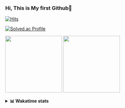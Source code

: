### Hi, This is My first Github👋
[![Hits](https://hits.seeyoufarm.com/api/count/incr/badge.svg?url=https%3A%2F%2Fgithub.com%2FJonghyun-Park1027&count_bg=%2379C83D&title_bg=%23555555&icon=&icon_color=%23E7E7E7&title=hits&edge_flat=false)](https://hits.seeyoufarm.com)
<br>

[![Solved.ac Profile](http://mazassumnida.wtf/api/v2/generate_badge?boj=ppjjhh1027)](https://solved.ac/ppjjhh1027/)

<p>
  <img height="180em" src="https://github-readme-stats-eight-rho-29.vercel.app/api?username=Jonghyun-Park1027&show_icons=true&include_all_commits=true&bg_color=30,e96443,904e95&title_color=fff&text_color=fff">
  <img height="180em" src="https://github-readme-stats-eight-rho-29.vercel.app/api/top-langs/?username=Jonghyun-Park1027&layout=compact&bg_color=30,e96443,904e95&title_color=fff&text_color=fff">


</p>
<details>
<summary><b>📊 Wakatime stats</b><br></summary>
<div>
<hr/>




<!--START_SECTION:waka-->
![Code Time](http://img.shields.io/badge/Code%20Time-192%20hrs%2019%20mins-blue)

![Profile Views](http://img.shields.io/badge/Profile%20Views-4-blue)

**🐱 My GitHub Data** 

> 📦 70.9 kB Used in GitHub's Storage 
 > 
> 🏆 93 Contributions in the Year 2023
 > 
> 🚫 Not Opted to Hire
 > 
> 📜 13 Public Repositories 
 > 
> 🔑 8 Private Repositories 
 > 
**I'm an Early 🐤** 

```text
🌞 Morning                32 commits          ████░░░░░░░░░░░░░░░░░░░░░   16.75 % 
🌆 Daytime                95 commits          ████████████░░░░░░░░░░░░░   49.74 % 
🌃 Evening                58 commits          ████████░░░░░░░░░░░░░░░░░   30.37 % 
🌙 Night                  6 commits           █░░░░░░░░░░░░░░░░░░░░░░░░   03.14 % 
```
📅 **I'm Most Productive on Sunday** 

```text
Monday                   23 commits          ███░░░░░░░░░░░░░░░░░░░░░░   12.04 % 
Tuesday                  14 commits          ██░░░░░░░░░░░░░░░░░░░░░░░   07.33 % 
Wednesday                16 commits          ██░░░░░░░░░░░░░░░░░░░░░░░   08.38 % 
Thursday                 10 commits          █░░░░░░░░░░░░░░░░░░░░░░░░   05.24 % 
Friday                   37 commits          █████░░░░░░░░░░░░░░░░░░░░   19.37 % 
Saturday                 42 commits          █████░░░░░░░░░░░░░░░░░░░░   21.99 % 
Sunday                   49 commits          ██████░░░░░░░░░░░░░░░░░░░   25.65 % 
```


📊 **This Week I Spent My Time On** 

```text
🕑︎ Time Zone: Asia/Seoul

💬 Programming Languages: 
Jupyter                  7 hrs 57 mins       ███████████████████░░░░░░   75.20 % 
Python                   1 hr 53 mins        ████░░░░░░░░░░░░░░░░░░░░░   17.84 % 
Markdown                 17 mins             █░░░░░░░░░░░░░░░░░░░░░░░░   02.74 % 
GitIgnore file           15 mins             █░░░░░░░░░░░░░░░░░░░░░░░░   02.50 % 
Text                     7 mins              ░░░░░░░░░░░░░░░░░░░░░░░░░   01.22 % 

🔥 Editors: 
PyCharm                  10 hrs 35 mins      █████████████████████████   100.00 % 

🐱‍💻 Projects: 
statistics               3 hrs 40 mins       █████████░░░░░░░░░░░░░░░░   34.79 % 
고려대SW                    3 hrs 38 mins       █████████░░░░░░░░░░░░░░░░   34.34 % 
Codingtest-practice      2 hrs 13 mins       █████░░░░░░░░░░░░░░░░░░░░   21.03 % 
Unknown Project          30 mins             █░░░░░░░░░░░░░░░░░░░░░░░░   04.81 % 
openai-quickstart-python 22 mins             █░░░░░░░░░░░░░░░░░░░░░░░░   03.47 % 

💻 Operating System: 
Windows                  10 hrs 35 mins      █████████████████████████   100.00 % 
```

**I Mostly Code in Jupyter Notebook** 

```text
Jupyter Notebook         8 repos             █████████████░░░░░░░░░░░░   53.33 % 
HTML                     3 repos             █████░░░░░░░░░░░░░░░░░░░░   20.00 % 
Python                   3 repos             █████░░░░░░░░░░░░░░░░░░░░   20.00 % 
R                        1 repo              ██░░░░░░░░░░░░░░░░░░░░░░░   06.67 % 
```




 Last Updated on 16/04/2023 18:33:52 UTC
<!--END_SECTION:waka-->
</details>



